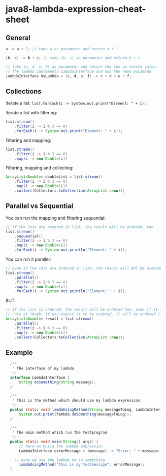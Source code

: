 java8-lambda-expression-cheat-sheet
===================================
General
-------
```java
a -> a + 1; // take a as parameter and return a + 1
```

```java
(b, c) -> b + c; // take (b, c) as parameter and return b + c
```

```java
// take (c, d, e, f) as parameter and return the sum as return value.
// The lambda implements LambdaInterface and has the name myLambda
LambdaInterface myLambda = (c, d, e, f) -> c + d + e + f; 
```

Collections
-----------
Iterate a list:
`list.forEach(i -> System.out.print("Element: " + i);`

Iterate a list with filtering:
```java
list.stream()
	.filter(i -> i % 3 == 0) 
	.forEach(i -> System.out.print("Element: " + i));
```

Filtering and mapping:
```java
list.stream()
	.filter(i -> i % 3 == 0)
	.map(i -> new Double(i))
```

Filtering, mapping and collecting:
```java
ArrayList<Double> doubleList = list.stream()
	.filter(i -> i % 3 == 0)
	.map(i -> new Double(i))
	.collect(Collectors.toCollection(ArrayList::new));
```

Parallel vs Sequential
----------------------
You can run the mapping and filtering sequential:
```java
// if the ints are ordered in list, the result will be ordered, too
list.stream()
	.sequential()
	.filter(i -> i % 3 == 0)
	.map(i -> new Double(i))
	.forEach(i -> System.out.println("Element: " + i));
```
You can run it parallel:
```java
// even if the ints are ordered in list, the result will NOT be ordered
list.stream()
	.parallel()
	.filter(i -> i % 3 == 0)
	.map(i -> new Double(i))
	.forEach(i -> System.out.println("Element: " + i));
```
BUT:
```java
// if the list is ordered, the result will be ordered too, even if it is processed parallel.
// rule of thumb: if you expect it to be ordered, it will be ordered (lists, arrays, etc.)
ArrayList<Double> result = list.stream()
	.parallel()
	.filter(i -> i % 3 == 0)
	.map(i -> new Double(i))
	.collect(Collectors.toCollection(ArrayList::new));
```

Example
-------
```java    
  /**
   * The interface of my lambda
   */
  interface LambdaInterface {
	  String doSomething(String message);
  }
  
  /**
   * This is the method which should use my lambda expression
   */
  public static void lamdaUsingMethod(String messageToLog, LambdaInterface lambda) {
	  System.out.print(lambda.doSomething(messageToLog));
  }
  
  /**
   * The main method which run the testprogram
   */
  public static void main(String[] args) {
	  // here we build the lambda expression
	  LambdaInterface errorMessage = (message) -> "Error: " + message;
    
    // here we use the lambda to so something
	  lamdaUsingMethod("This is my testmessage", errorMessage);
  }
```
